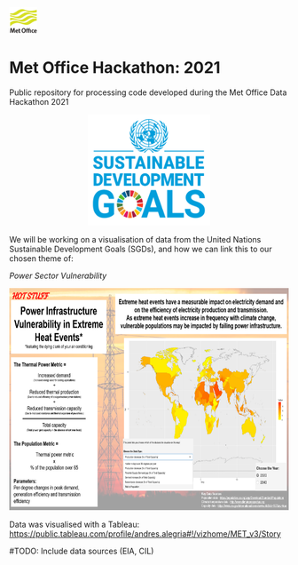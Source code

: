 <p> <img src="/images/met_office_logo.png" width="50" height="50"> </p> 

# Met Office Hackathon: 2021 

Public repository for processing code developed during the Met Office Data Hackathon 2021
<p align = "center">
  <img src="/images/UN_SDG.png" width="220" height="200"> 
</p>

We will be working on a visualisation of data from the United Nations Sustainable Development Goals (SGDs), and how we can link this to our chosen theme of:

*Power Sector Vulnerability*

<p align = "center">
  <img src="/images/poster.PNG" width="700" height="400"> 
</p>

Data was visualised with a Tableau:
https://public.tableau.com/profile/andres.alegria#!/vizhome/MET_v3/Story


#TODO: Include data sources (EIA, CIL)
